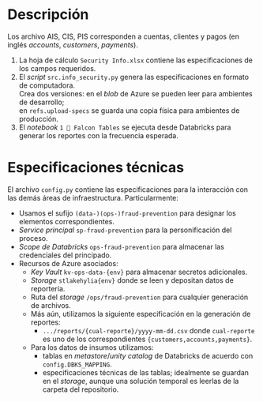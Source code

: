 # Descripción

Los archivo AIS, CIS, PIS corresponden a cuentas, clientes y pagos (en inglés 
_accounts_, _customers_, _payments_).  

1. La hoja de cálculo `Security Info.xlsx` contiene las especificaciones de los campos
requeridos.  
2. El _script_ `src.info_security.py` genera las especificaciones en formato de computadora.  
    Crea dos versiones: en el _blob_ de Azure se pueden leer para ambientes de desarrollo;   
    en `refs.upload-specs` se guarda una copia física para ambientes de producción.  
3. El _notebook_ `1 🦝 Falcon Tables` se ejecuta desde Databricks para generar 
    los reportes con la frecuencia esperada.  


# Especificaciones técnicas

El archivo `config.py` contiene las especificaciones para la interacción con las 
demás áreas de infraestructura.  Particularmente:  

* Usamos el sufijo `(data-)(ops-)fraud-prevention` para designar los elementos correspondientes.  
* _Service principal_ `sp-fraud-prevention` para la personificación del proceso. 
* _Scope de Databricks_ `ops-fraud-prevention` para almacenar las credenciales del
    principado.
* Recursos de Azure asociados:
  * _Key Vault_ `kv-ops-data-{env}` para almacenar secretos adicionales.  
  * _Storage_ `stlakehylia{env}` donde se leen y depositan datos de reportería.  
  * Ruta del _storage_ `/ops/fraud-prevention` para cualquier generación de archivos.  
  * Más aún, utilizamos la siguiente especificación en la generación de reportes: 
    - `.../reports/{cual-reporte}/yyyy-mm-dd.csv` donde `cual-reporte` es uno de 
      los correspondientes `{customers,accounts,payments}`.  
  * Para los datos de insumos utilizamos:  
    - tablas en _metastore_/_unity catalog_ de Databricks de acuerdo con `config.DBKS_MAPPING`. 
    - especificaciones técnicas de las tablas; idealmente se guardan en el _storage_, 
      aunque una solución temporal es leerlas de la carpeta del repositorio.  
